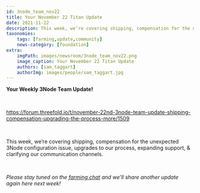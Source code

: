 ```yaml
---
id: 3node_team_nov22
title: Your November 22 Titan Update
date: 2021-11-22
description: This week, we’re covering shipping, compensation for the unexpected 3Node configuration issue, upgrades to our process, expanding support, & more.
taxonomies:
    tags: [farming,update,community]
    news-category: [foundation]
extra:
    imgPath: images/newsroom/3node_team_nov22.png
    image_caption: Your November 22 Titan Update
    authors: [sam_taggart]
    authorImg: images/people/sam_taggart.jpg  
---
```


**Your Weekly 3Node Team Update!**

<br/>

https://forum.threefold.io/t/november-22nd-3node-team-update-shipping-compensation-upgrading-the-process-more/1509

<br/>

This week, we’re covering shipping, compensation for the unexpected 3Node configuration issue, upgrades to our process, expanding support, & clarifying our communication channels.

<br/>

*Please stay tuned on the [farming chat](https://t.me/threefoldfarming) and we’ll share another update again here next week!*
